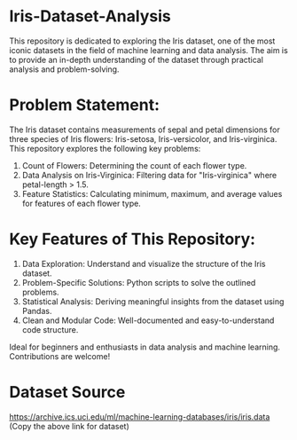 # Iris-Dataset-Analysis
This repository is dedicated to exploring the Iris dataset, one of the most iconic datasets in the field of machine learning and data analysis. The aim is to provide an in-depth understanding of the dataset through practical analysis and problem-solving.

# Problem Statement:
The Iris dataset contains measurements of sepal and petal dimensions for three species of Iris flowers: Iris-setosa, Iris-versicolor, and Iris-virginica. This repository explores the following key problems:

1. Count of Flowers: Determining the count of each flower type.
2. Data Analysis on Iris-Virginica: Filtering data for "Iris-virginica" where petal-length > 1.5.
3. Feature Statistics: Calculating minimum, maximum, and average values for features of each flower type.

# Key Features of This Repository:

1. Data Exploration: Understand and visualize the structure of the Iris dataset.
2. Problem-Specific Solutions: Python scripts to solve the outlined problems.
3. Statistical Analysis: Deriving meaningful insights from the dataset using Pandas.
4. Clean and Modular Code: Well-documented and easy-to-understand code structure.

Ideal for beginners and enthusiasts in data analysis and machine learning. Contributions are welcome!

# Dataset Source
https://archive.ics.uci.edu/ml/machine-learning-databases/iris/iris.data
(Copy the above link for dataset)
